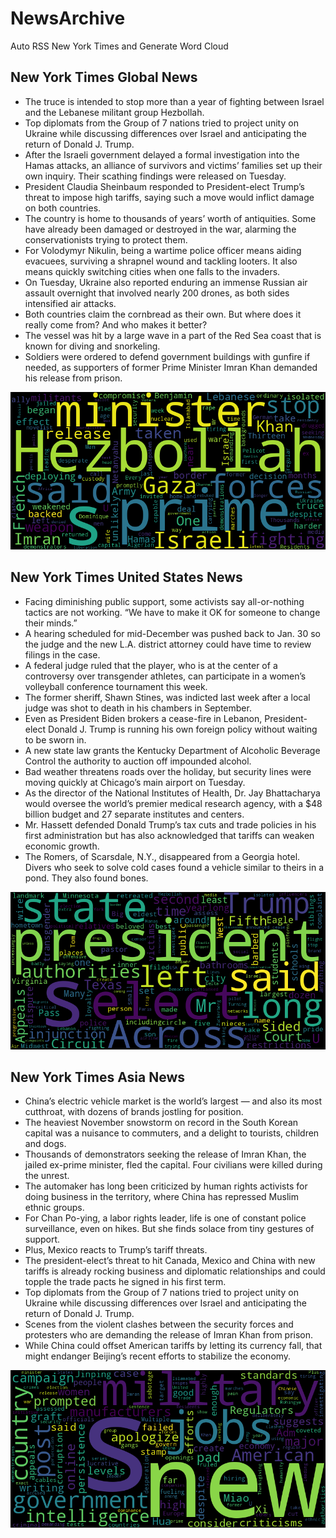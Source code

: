# NewsArchive
Auto RSS New York Times and Generate Word Cloud

## New York Times Global News
* The truce is intended to stop more than a year of fighting between Israel and the Lebanese militant group Hezbollah.
* Top diplomats from the Group of 7 nations tried to project unity on Ukraine while discussing differences over Israel and anticipating the return of Donald J. Trump.
* After the Israeli government delayed a formal investigation into the Hamas attacks, an alliance of survivors and victims’ families set up their own inquiry. Their scathing findings were released on Tuesday.
* President Claudia Sheinbaum responded to President-elect Trump’s threat to impose high tariffs, saying such a move would inflict damage on both countries.
* The country is home to thousands of years’ worth of antiquities. Some have already been damaged or destroyed in the war, alarming the conservationists trying to protect them.
* For Volodymyr Nikulin, being a wartime police officer means aiding evacuees, surviving a shrapnel wound and tackling looters. It also means quickly switching cities when one falls to the invaders.
* On Tuesday, Ukraine also reported enduring an immense Russian air assault overnight that involved nearly 200 drones, as both sides intensified air attacks.
* Both countries claim the cornbread as their own. But where does it really come from? And who makes it better?
* The vessel was hit by a large wave in a part of the Red Sea coast that is known for diving and snorkeling.
* Soldiers were ordered to defend government buildings with gunfire if needed, as supporters of former Prime Minister Imran Khan demanded his release from prison.

![Global](./global.png)
## New York Times United States News
* Facing diminishing public support, some activists say all-or-nothing tactics are not working. “We have to make it OK for someone to change their minds.”
* A hearing scheduled for mid-December was pushed back to Jan. 30 so the judge and the new L.A. district attorney could have time to review filings in the case.
* A federal judge ruled that the player, who is at the center of a controversy over transgender athletes, can participate in a women’s volleyball conference tournament this week.
* The former sheriff, Shawn Stines, was indicted last week after a local judge was shot to death in his chambers in September.
* Even as President Biden brokers a cease-fire in Lebanon, President-elect Donald J. Trump is running his own foreign policy without waiting to be sworn in.
* A new state law grants the Kentucky Department of Alcoholic Beverage Control the authority to auction off impounded alcohol.
* Bad weather threatens roads over the holiday, but security lines were moving quickly at Chicago’s main airport on Tuesday.
* As the director of the National Institutes of Health, Dr. Jay Bhattacharya would oversee the world’s premier medical research agency, with a $48 billion budget and 27 separate institutes and centers.
* Mr. Hassett defended Donald Trump’s tax cuts and trade policies in his first administration but has also acknowledged that tariffs can weaken economic growth.
* The Romers, of Scarsdale, N.Y., disappeared from a Georgia hotel. Divers who seek to solve cold cases found a vehicle similar to theirs in a pond. They also found bones.

![US](./usnews.png)
## New York Times Asia News
* China’s electric vehicle market is the world’s largest — and also its most cutthroat, with dozens of brands jostling for position.
* The heaviest November snowstorm on record in the South Korean capital was a nuisance to commuters, and a delight to tourists, children and dogs.
* Thousands of demonstrators seeking the release of Imran Khan, the jailed ex-prime minister, fled the capital. Four civilians were killed during the unrest.
* The automaker has long been criticized by human rights activists for doing business in the territory, where China has repressed Muslim ethnic groups.
* For Chan Po-ying, a labor rights leader, life is one of constant police surveillance, even on hikes. But she finds solace from tiny gestures of support.
* Plus, Mexico reacts to Trump’s tariff threats.
* The president-elect’s threat to hit Canada, Mexico and China with new tariffs is already rocking business and diplomatic relationships and could topple the trade pacts he signed in his first term.
* Top diplomats from the Group of 7 nations tried to project unity on Ukraine while discussing differences over Israel and anticipating the return of Donald J. Trump.
* Scenes from the violent clashes between the security forces and protesters who are demanding the release of Imran Khan from prison.
* While China could offset American tariffs by letting its currency fall, that might endanger Beijing’s recent efforts to stabilize the economy.

![Asian](./asian.png)
